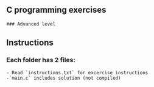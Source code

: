 ## C programming exercises
    ### Advanced level

## Instructions

### Each folder has 2 files:
    - Read `instructions.txt` for excercise instructions
    -`main.c` includes solution (not compiled)

